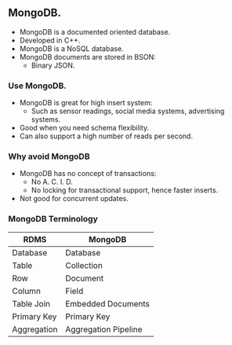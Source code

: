 ## MongoDB.

- MongoDB is a documented oriented database.
- Developed in C++.
- MongoDB is a NoSQL database.
- MongoDB documents are stored in BSON:
    - Binary JSON.

### Use MongoDB.

- MongoDB is great for high insert system:
    - Such as sensor readings, social media systems, advertising systems.
- Good when you need schema flexibility.
- Can also support a high number of reads per second.

### Why avoid MongoDB

- MongoDB has no concept of transactions:
    - No A. C. I. D.
    - No locking for transactional support, hence faster inserts.
- Not good for concurrent updates.

### MongoDB Terminology

| RDMS | MongoDB |
|---|---|
| Database | Database |
| Table | Collection |
| Row | Document |
| Column | Field |
| Table Join | Embedded Documents |
| Primary Key | Primary Key |
| Aggregation | Aggregation Pipeline |



